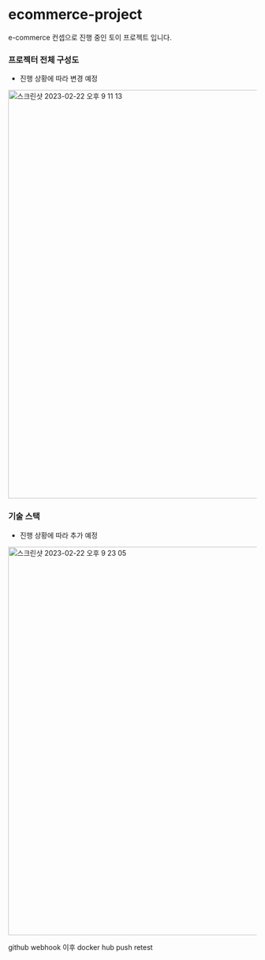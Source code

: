 # ecommerce-project

e-commerce 컨셉으로 진행 중인 토이 프로젝트 입니다.

### 프로젝터 전체 구성도
- 진행 상황에 따라 변경 예정
<img width="828" alt="스크린샷 2023-02-22 오후 9 11 13" src="https://user-images.githubusercontent.com/81811559/220616602-8af0f592-e9b3-4f7e-86d3-9f97463af9c1.png">


### 기술 스택
- 진행 상황에 따라 추가 예정
<img width="787" alt="스크린샷 2023-02-22 오후 9 23 05" src="https://user-images.githubusercontent.com/81811559/220618714-25d19950-6f37-4a90-a3a2-77253eb3640d.png">

github webhook 이후 docker hub push  retest
